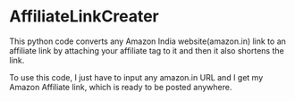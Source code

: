# AffiliateLinkCreater
This python code converts any Amazon India website(amazon.in) link to an affiliate link by attaching your affiliate tag to it and then it also shortens the link.

To use this code, I just have to input any amazon.in URL and I get my Amazon Affiliate link, which is ready to be posted anywhere.
